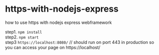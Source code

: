 # https-with-nodejs-express
how to use https with nodejs express webframework

step1. ```npm install```  
step2. ```npm start```  
step3 ```https://localhost:8080/``` // should run on port 443 in production so you can access your page on https://localhost/  

